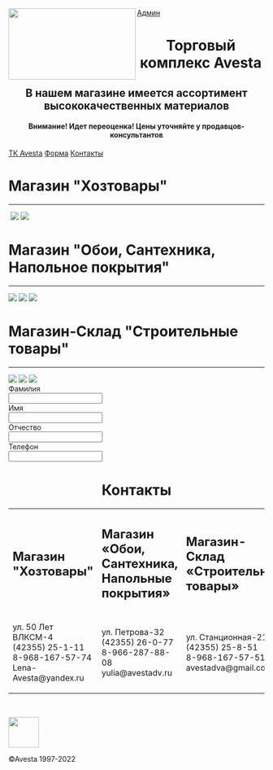 <!DOCTYPE html>
<html>
<head>
	<meta charset="utf-8">
	<link rel="stylesheet" type="text/css" href="css/style.css">
  <script src="http://ajax.googleapis.com/ajax/libs/jquery/1.7.1/jquery.min.js"></script>
  
  <script type="text/javascript">
  $(function() {
  $(window).scroll(function() {
  if($(this).scrollTop() != 0) {
  $('#topNubex').fadeIn();
  } else {
  $('#topNubex').fadeOut();
  }
  });
  $('#topNubex').click(function() {
  $('body,html').animate({scrollTop:0},700);
  });
  });
  </script>

</head>

<body>
  <div class="shap">
    <a href="index1.php">Админ</a><img src="Frame 1.png" align="left" style="width: 250px;height: 140px;">
    <h1 align="center">Торговый комплекс Avesta</h1>
  </div>

  <div class="cent">
    <h2 align="center">В нашем магазине имеется ассортимент высококачественных материалов</h2>
  </div>
  <div class="new">
    <h4 align="center">Внимание! Идет переоценка! Цены уточняйте у продавцов-консультантов</h4>
  </div>
  <div class="sidenav">
    <a href="#novoe">ТК Avesta</a>
    <a href="#forma">Форма</a>
    <a href="#end">Контакты</a>
  </div>

<div class="novoe" id="novoe">
  <div class="zin1">
    <h1>Магазин "Хозтовары"</h1>
    <hr>
    <p>
    <img src="хоз1.jpg" alt="" class="drive">
    <img src="хоз2.jpg" class="drive">
    <img src="хоз3.jpg" class="drive">
  </p>
  </div>
  <div class="zin2">
    <h1>Магазин "Обои, Сантехника, Напольное покрытия"</h1>
    <hr>
    <img src="обо1.jpg" class="drive">
    <img src="обо2.jpg" class="drive">
    <img src="обои3.jpg" class="drive">
  </div>
  <div class="zin3">
    <h1>Магазин-Склад "Строительные товары"</h1>
    <hr>
    <img src="склад1.jpg" class="drive">
    <img src="склад5.jpg" class="drive">
    <img src="склад3.jpg" class="drive">
  </div>
</div>

<div class="forma" >
  <div class="format">
    <form method="post">
		<span class="last_name">Фамилия</span><br>
		<input type="text" name="last_name"><br>
		<span class="name">Имя</span><br>
		<input type="text" name="name"><br>
		<span class="first_name">Отчество</span><br>
		<input type="text" name="first_name"><br>
		<span class="">Телефон</span><br>
		<input type="phon" name="firstName">
  </form>
  </div>
  </div>

<div class="end" id="end">
  <h1 align="center">Контакты</h1>
  <table align="center">
    <tr>
      <td><h2>Магазин "Хозтовары"</h2></td>
      <td><h2>Магазин «Обои, Сантехника, Напольные покрытия»</h2></td>
      <td><h2>Магазин-Склад «Строительные товары»</h2></td>
    </tr>
    <tr>
      <td><p>ул. 50 Лет ВЛКСМ-4 <br>(42355) 25-1-11 <br>8-968-167-57-74 <br>Lena-Avesta@yandex.ru</p></td>
      <td><p>ул. Петрова-32<br>(42355) 26-0-77<br>8-966-287-88-08<br>yulia@avestadv.ru</p></td>
      <td><p>ул. Станционная-21<br>(42355) 25-8-51<br>8-968-167-57-51<br>avestadva@gmail.com</p></td>
    </tr>
  </table>
  <div style="height:30px"></div>
   
   <div id="topNubex"><img src="Frame 1.svg" width="60px" height="60px" /></div>
</div>

<div class="nnn"><p>&copy;Avesta 1997-2022</p></div>
</body>
</html>
